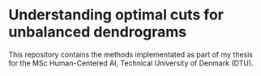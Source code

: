# Understanding optimal cuts for unbalanced dendrograms

This repository contains the methods implementated as part of my thesis for the MSc Human-Centered AI, Technical University of Denmark (DTU).
